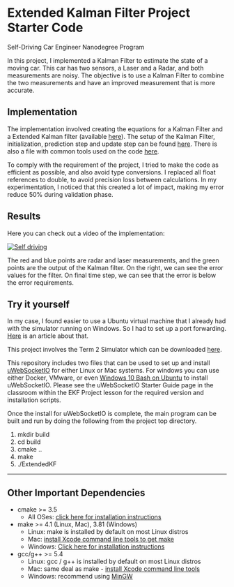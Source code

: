 # Extended Kalman Filter Project Starter Code
Self-Driving Car Engineer Nanodegree Program

In this project, I implemented a Kalman Filter to estimate the state of a moving car. This
car has two sensors, a Laser and a Radar, and both measurements are noisy. The objective
is to use a Kalman Filter to combine the two measurements and have an improved measurement
that is more accurate.

## Implementation

The implementation involved creating the equations for a Kalman Filter and a Extended
Kalman filter (available [here](src/kalman_filter.cpp)). The setup of the Kalman Filter, initialization,
prediction step and update step can be found [here](src/FusionEKF.cpp). There is also a file with
common tools used on the code [here](src/tools.cpp).

To comply with the requirement of the project, I tried to make the code as efficient as possible, and also avoid
type conversions. I replaced all float references to double, to avoid precision loss between calculations. In my experimentation,
I noticed that this created a lot of impact, making my error reduce 50% during validation phase.


## Results


Here you can check out a video of the implementation:

[![Self driving](http://img.youtube.com/vi/fw_6EaQePjw/0.jpg)](http://www.youtube.com/watch?v=fw_6EaQePjw)

The red and blue points are radar and laser measurements, and the green points are the output of the Kalman filter. On the right, we can see the error values for the filter. On final time step, we can see that the error is below the error requirements.


## Try it yourself

In my case, I found easier to use a Ubuntu virtual machine that I already had
with the simulator running on Windows. So I had to set up a port forwarding. [Here](https://medium.com/@asimay_y/how-to-solve-the-testing-problems-of-udacity-simulator-between-windows-and-vmware-linux-d7cc620ef1a2)
is an article about that. 

This project involves the Term 2 Simulator which can be downloaded [here](https://github.com/udacity/self-driving-car-sim/releases).

This repository includes two files that can be used to set up and install [uWebSocketIO](https://github.com/uWebSockets/uWebSockets) for either Linux or Mac systems. For windows you can use either Docker, VMware, or even [Windows 10 Bash on Ubuntu](https://www.howtogeek.com/249966/how-to-install-and-use-the-linux-bash-shell-on-windows-10/) to install uWebSocketIO. Please see the uWebSocketIO Starter Guide page in the classroom within the EKF Project lesson for the required version and installation scripts.

Once the install for uWebSocketIO is complete, the main program can be built and run by doing the following from the project top directory.

1. mkdir build
2. cd build
3. cmake ..
4. make
5. ./ExtendedKF


---

## Other Important Dependencies

* cmake >= 3.5
  * All OSes: [click here for installation instructions](https://cmake.org/install/)
* make >= 4.1 (Linux, Mac), 3.81 (Windows)
  * Linux: make is installed by default on most Linux distros
  * Mac: [install Xcode command line tools to get make](https://developer.apple.com/xcode/features/)
  * Windows: [Click here for installation instructions](http://gnuwin32.sourceforge.net/packages/make.htm)
* gcc/g++ >= 5.4
  * Linux: gcc / g++ is installed by default on most Linux distros
  * Mac: same deal as make - [install Xcode command line tools](https://developer.apple.com/xcode/features/)
  * Windows: recommend using [MinGW](http://www.mingw.org/)

